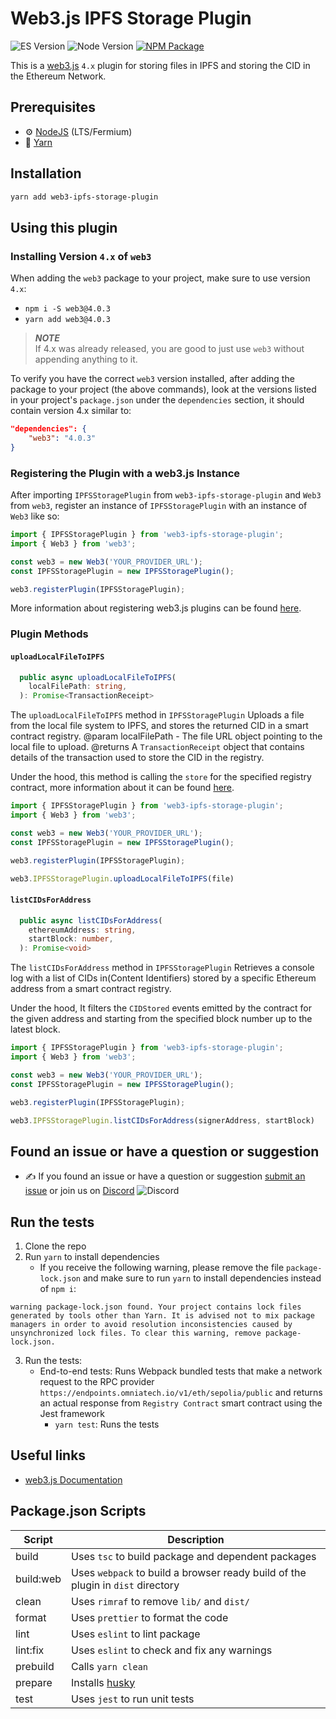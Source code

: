 # Web3.js IPFS Storage Plugin

![ES Version](https://img.shields.io/badge/ES-2020-yellow)
![Node Version](https://img.shields.io/badge/node-18.x-green)
[![NPM Package][npm-image]][npm-url]

This is a [web3.js](https://github.com/web3/web3.js) `4.x` plugin for storing files in IPFS and storing the CID in the Ethereum Network.

## Prerequisites

-   :gear: [NodeJS](https://nodejs.org/) (LTS/Fermium)
-   :toolbox: [Yarn](https://yarnpkg.com/)

## Installation

```bash
yarn add web3-ipfs-storage-plugin
```

## Using this plugin

### Installing Version `4.x` of `web3`

When adding the `web3` package to your project, make sure to use version `4.x`:

-   `npm i -S web3@4.0.3`
-   `yarn add web3@4.0.3`

> **_NOTE_**  
> If 4.x was already released, you are good to just use `web3` without appending anything to it.

To verify you have the correct `web3` version installed, after adding the package to your project (the above commands), look at the versions listed in your project's `package.json` under the `dependencies` section, it should contain version 4.x similar to:

```json
"dependencies": {
	"web3": "4.0.3"
}
```

### Registering the Plugin with a web3.js Instance

After importing `IPFSStoragePlugin` from `web3-ipfs-storage-plugin` and `Web3` from `web3`, register an instance of `IPFSStoragePlugin` with an instance of `Web3` like so:

```typescript
import { IPFSStoragePlugin } from 'web3-ipfs-storage-plugin';
import { Web3 } from 'web3';

const web3 = new Web3('YOUR_PROVIDER_URL');
const IPFSStoragePlugin = new IPFSStoragePlugin();

web3.registerPlugin(IPFSStoragePlugin);
```

More information about registering web3.js plugins can be found [here](https://docs.web3js.org/docs/guides/web3_plugin_guide/plugin_users#registering-the-plugin).

### Plugin Methods

#### `uploadLocalFileToIPFS`

```typescript
  public async uploadLocalFileToIPFS(
    localFilePath: string,
  ): Promise<TransactionReceipt>
```

The `uploadLocalFileToIPFS` method in `IPFSStoragePlugin` Uploads a file from the local file system to IPFS, and stores the returned CID in a smart contract registry.
   @param localFilePath - The file URL object pointing to the local file to upload.
   @returns A `TransactionReceipt` object that contains details of the transaction used to store the CID in the registry.

Under the hood, this method is calling the `store` for the specified registry contract, more information about it can be found [here](https://sepolia.etherscan.io/address/0xa683bf985bc560c5dc99e8f33f3340d1e53736eb).

```typescript
import { IPFSStoragePlugin } from 'web3-ipfs-storage-plugin';
import { Web3 } from 'web3';

const web3 = new Web3('YOUR_PROVIDER_URL');
const IPFSStoragePlugin = new IPFSStoragePlugin();

web3.registerPlugin(IPFSStoragePlugin);

web3.IPFSStoragePlugin.uploadLocalFileToIPFS(file)
```

#### `listCIDsForAddress`

```typescript
  public async listCIDsForAddress(
    ethereumAddress: string,
    startBlock: number,
  ): Promise<void>
```

The `listCIDsForAddress` method in `IPFSStoragePlugin` Retrieves a console log with a list of CIDs in(Content Identifiers) stored by a specific Ethereum address from a smart contract registry. 

Under the hood, It filters the `CIDStored` events emitted by the contract for the given address and starting from the specified block number up to the latest block.

```typescript
import { IPFSStoragePlugin } from 'web3-ipfs-storage-plugin';
import { Web3 } from 'web3';

const web3 = new Web3('YOUR_PROVIDER_URL');
const IPFSStoragePlugin = new IPFSStoragePlugin();

web3.registerPlugin(IPFSStoragePlugin);

web3.IPFSStoragePlugin.listCIDsForAddress(signerAddress, startBlock)
```

## Found an issue or have a question or suggestion

-   :writing_hand: If you found an issue or have a question or suggestion [submit an issue](https://github.com/evandrosaturnino/web3.js-plugin) or join us on [Discord](https://discord.gg/yjyvFRP)
    ![Discord](https://img.shields.io/discord/593655374469660673.svg?label=Discord&logo=discord)

## Run the tests

1. Clone the repo
2. Run `yarn` to install dependencies
    - If you receive the following warning, please remove the file `package-lock.json` and make sure to run `yarn` to install dependencies instead of `npm i`:

```console
warning package-lock.json found. Your project contains lock files generated by tools other than Yarn. It is advised not to mix package managers in order to avoid resolution inconsistencies caused by unsynchronized lock files. To clear this warning, remove package-lock.json.
```

3. Run the tests:
    - End-to-end tests: Runs Webpack bundled tests that make a network request to the RPC provider `https://endpoints.omniatech.io/v1/eth/sepolia/public` and returns an actual response from `Registry Contract` smart contract using the Jest framework
        - `yarn test`: Runs the tests

## Useful links

-   [web3.js Documentation](https://docs.web3js.org/)

## Package.json Scripts

| Script            | Description                                                                                                                                  |
| ----------------- | -------------------------------------------------------------------------------------------------------------------------------------------- |
| build             | Uses `tsc` to build package and dependent packages                                                                                           |
| build:web         | Uses `webpack` to build a browser ready build of the plugin in `dist` directory                                                              |
| clean             | Uses `rimraf` to remove `lib/` and `dist/`                                                                                                   |
| format            | Uses `prettier` to format the code                                                                                                           |
| lint              | Uses `eslint` to lint package                                                                                                                |
| lint:fix          | Uses `eslint` to check and fix any warnings                                                                                                  |
| prebuild          | Calls `yarn clean`                                                                                                                           |
| prepare           | Installs [husky](https://github.com/typicode/husky)                                                                                          |
| test              | Uses `jest` to run unit tests                                                                                                                |

[npm-image]: https://img.shields.io/npm/v/web3-core-method.svg
[npm-url]: https://npmjs.org/packages/web3